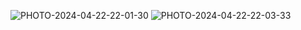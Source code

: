 ![PHOTO-2024-04-22-22-01-30](https://github.com/prasoon8/Virutal-Voice-Assistent/assets/156693039/7d90c5ef-071d-4bcb-841b-1f3483868cb8)
![PHOTO-2024-04-22-22-03-33](https://github.com/prasoon8/Virutal-Voice-Assistent/assets/156693039/1e671401-52ad-4650-bdcb-c623272928b7)

